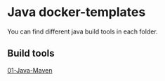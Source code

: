 # Java docker-templates


You can find different java build tools in each folder.

## Build tools

[01-Java-Maven](05-JAVA/Maven)